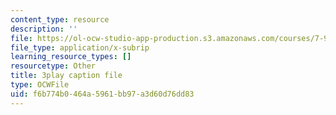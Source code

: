 ```yaml
---
content_type: resource
description: ''
file: https://ol-ocw-studio-app-production.s3.amazonaws.com/courses/7-91j-foundations-of-computational-and-systems-biology-spring-2014/f6b774b0464a5961bb97a3d60d76dd83_i59JDQ9hk10.vtt
file_type: application/x-subrip
learning_resource_types: []
resourcetype: Other
title: 3play caption file
type: OCWFile
uid: f6b774b0-464a-5961-bb97-a3d60d76dd83
---
```

